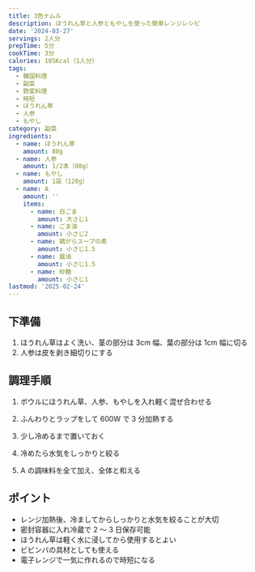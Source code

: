 ```yaml
---
title: 3色ナムル
description: ほうれん草と人参ともやしを使った簡単レンジレシピ
date: '2024-03-27'
servings: 2人分
prepTime: 5分
cookTime: 3分
calories: 105Kcal（1人分）
tags:
  - 韓国料理
  - 副菜
  - 野菜料理
  - 時短
  - ほうれん草
  - 人参
  - もやし
category: 副菜
ingredients:
  - name: ほうれん草
    amount: 80g
  - name: 人参
    amount: 1/2本（80g）
  - name: もやし
    amount: 1袋（120g）
  - name: A
    amount: ''
    items:
      - name: 白ごま
        amount: 大さじ1
      - name: ごま油
        amount: 小さじ2
      - name: 鶏がらスープの素
        amount: 小さじ1.5
      - name: 醤油
        amount: 小さじ1.5
      - name: 砂糖
        amount: 小さじ1
lastmod: '2025-02-24'
---
```


## 下準備

1. ほうれん草はよく洗い、茎の部分は 3cm 幅、葉の部分は 1cm 幅に切る
2. 人参は皮を剥き細切りにする

## 調理手順

1. ボウルにほうれん草、人参、もやしを入れ軽く混ぜ合わせる

2. ふんわりとラップをして 600W で 3 分加熱する

3. 少し冷めるまで置いておく

4. 冷めたら水気をしっかりと絞る

5. A の調味料を全て加え、全体と和える

## ポイント

- レンジ加熱後、冷ましてからしっかりと水気を絞ることが大切
- 密封容器に入れ冷蔵で 2 ～ 3 日保存可能
- ほうれん草は軽く水に浸してから使用するとよい
- ビビンバの具材としても使える
- 電子レンジで一気に作れるので時短になる
